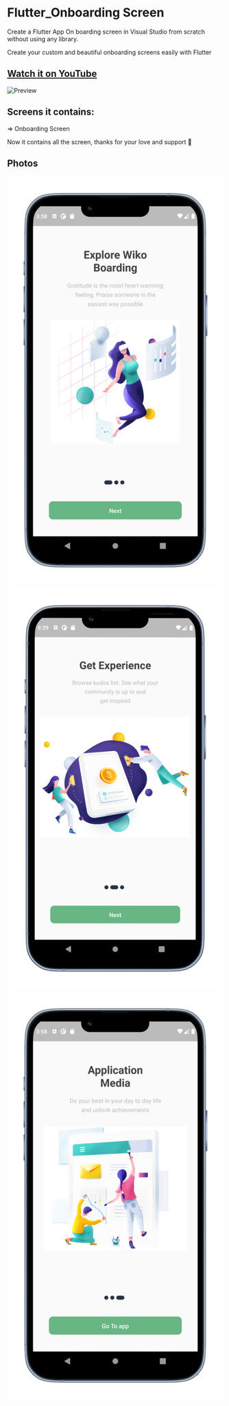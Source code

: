 # Flutter_Onboarding Screen

Create a Flutter App On boarding screen in Visual Studio from scratch without using any library.

Create your custom and beautiful onboarding screens easily with Flutter

## [Watch it on YouTube](https://youtu.be/ZxIOeuowZgc)

![Preview](U4.gif)

## Screens it contains:

=> Onboarding Screen

Now it contains all the screen, thanks for your love and support 🙏 

## Photos
![Preview](U1.png)
![Preview](U2.png)
![Preview](U3.png)
